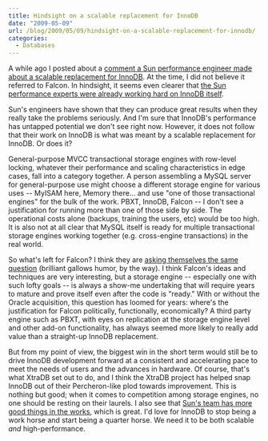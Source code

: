 ```yaml
---
title: Hindsight on a scalable replacement for InnoDB
date: "2009-05-09"
url: /blog/2009/05/09/hindsight-on-a-scalable-replacement-for-innodb/
categories:
  - Databases
---
```

A while ago I posted about a [comment a Sun performance engineer made about a scalable replacement for InnoDB][1]. At the time, I did not believe it referred to Falcon. In hindsight, it seems even clearer that [the Sun performance experts were already working hard on InnoDB itself][2].

Sun's engineers have shown that they can produce great results when they really take the problems seriously. And I'm sure that InnoDB's performance has untapped potential we don't see right now. However, it does not follow that their work on InnoDB is what was meant by a scalable replacement for InnoDB. Or does it?

General-purpose MVCC transactional storage engines with row-level locking, whatever their performance and scaling characteristics in edge cases, fall into a category together. A person assembling a MySQL server for general-purpose use might choose a different storage engine for various uses -- MyISAM here, Memory there... and use "one of those transactional engines" for the bulk of the work. PBXT, InnoDB, Falcon -- I don't see a justification for running more than one of those side by side. The operational costs alone (backups, training the users, etc) would be too high. It is also not at all clear that MySQL itself is ready for multiple transactional storage engines working together (e.g. cross-engine transactions) in the real world.

So what's left for Falcon? I think they are [asking themselves the same question][3] (brilliant gallows humor, by the way). I think Falcon's ideas and techniques are very interesting, but a storage engine -- especially one with such lofty goals -- is always a show-me undertaking that will require years to mature and prove itself even after the code is "ready." With or without the Oracle acquisition, this question has loomed for years: where's the justification for Falcon politically, functionally, economically? A third party engine such as PBXT, with eyes on replication at the storage engine level and other add-on functionality, has always seemed more likely to really add value than a straight-up InnoDB replacement.

But from my point of view, the biggest win in the short term would still be to drive InnoDB development forward at a consistent and accelerating pace to meet the needs of users and the advances in hardware. Of course, that's what XtraDB set out to do, and I think the XtraDB project has helped snap InnoDB out of their Percheron-like plod towards improvement. This is nothing but good; when it comes to competition among storage engines, no one should be resting on their laurels. I also see that [Sun's team has more good things in the works][4], which is great. I'd love for InnoDB to stop being a work horse and start being a quarter horse. We need it to be both scalable *and* high-performance.

 [1]: http://www.xaprb.com/blog/2009/01/13/what-is-the-scalable-replacement-for-innodb/
 [2]: http://dimitrik.free.fr/db_STRESS_MySQL_540_and_others_Apr2009.html
 [3]: http://carotid.blogspot.com/2009_04_01_archive.html#8499683187188909543
 [4]: http:/http://www.xaprb.com/blogs.sun.com/dlutz/entry/concurrent_commit_revisited

